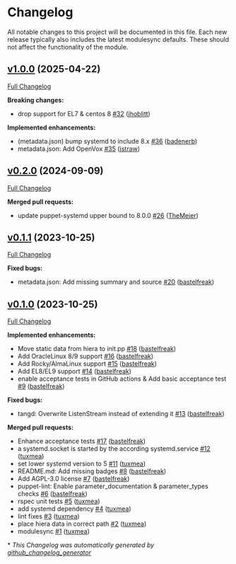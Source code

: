 # Changelog

All notable changes to this project will be documented in this file.
Each new release typically also includes the latest modulesync defaults.
These should not affect the functionality of the module.

## [v1.0.0](https://github.com/voxpupuli/puppet-tang/tree/v1.0.0) (2025-04-22)

[Full Changelog](https://github.com/voxpupuli/puppet-tang/compare/v0.2.0...v1.0.0)

**Breaking changes:**

- drop support for EL7 & centos 8 [\#32](https://github.com/voxpupuli/puppet-tang/pull/32) ([jhoblitt](https://github.com/jhoblitt))

**Implemented enhancements:**

- \(metadata.json\) bump systemd to include 8.x [\#36](https://github.com/voxpupuli/puppet-tang/pull/36) ([badenerb](https://github.com/badenerb))
- metadata.json: Add OpenVox [\#35](https://github.com/voxpupuli/puppet-tang/pull/35) ([jstraw](https://github.com/jstraw))

## [v0.2.0](https://github.com/voxpupuli/puppet-tang/tree/v0.2.0) (2024-09-09)

[Full Changelog](https://github.com/voxpupuli/puppet-tang/compare/v0.1.1...v0.2.0)

**Merged pull requests:**

- update puppet-systemd upper bound to 8.0.0 [\#26](https://github.com/voxpupuli/puppet-tang/pull/26) ([TheMeier](https://github.com/TheMeier))

## [v0.1.1](https://github.com/voxpupuli/puppet-tang/tree/v0.1.1) (2023-10-25)

[Full Changelog](https://github.com/voxpupuli/puppet-tang/compare/v0.1.0...v0.1.1)

**Fixed bugs:**

- metadata.json: Add missing summary and source [\#20](https://github.com/voxpupuli/puppet-tang/pull/20) ([bastelfreak](https://github.com/bastelfreak))

## [v0.1.0](https://github.com/voxpupuli/puppet-tang/tree/v0.1.0) (2023-10-25)

[Full Changelog](https://github.com/voxpupuli/puppet-tang/compare/c1aec43ea416daa7f7d9af88f2b72e094aded154...v0.1.0)

**Implemented enhancements:**

- Move static data from hiera to init.pp [\#18](https://github.com/voxpupuli/puppet-tang/pull/18) ([bastelfreak](https://github.com/bastelfreak))
- Add OracleLinux 8/9 support [\#16](https://github.com/voxpupuli/puppet-tang/pull/16) ([bastelfreak](https://github.com/bastelfreak))
- Add Rocky/AlmaLinux support [\#15](https://github.com/voxpupuli/puppet-tang/pull/15) ([bastelfreak](https://github.com/bastelfreak))
- Add EL8/EL9 support [\#14](https://github.com/voxpupuli/puppet-tang/pull/14) ([bastelfreak](https://github.com/bastelfreak))
- enable acceptance tests in GitHub actions & Add basic acceptance test [\#9](https://github.com/voxpupuli/puppet-tang/pull/9) ([bastelfreak](https://github.com/bastelfreak))

**Fixed bugs:**

- tangd: Overwrite ListenStream instead of extending it [\#13](https://github.com/voxpupuli/puppet-tang/pull/13) ([bastelfreak](https://github.com/bastelfreak))

**Merged pull requests:**

- Enhance acceptance tests [\#17](https://github.com/voxpupuli/puppet-tang/pull/17) ([bastelfreak](https://github.com/bastelfreak))
- a systemd.socket is started by the according systemd.service [\#12](https://github.com/voxpupuli/puppet-tang/pull/12) ([tuxmea](https://github.com/tuxmea))
- set lower systemd version to 5 [\#11](https://github.com/voxpupuli/puppet-tang/pull/11) ([tuxmea](https://github.com/tuxmea))
- README.md: Add missing badges [\#8](https://github.com/voxpupuli/puppet-tang/pull/8) ([bastelfreak](https://github.com/bastelfreak))
- Add AGPL-3.0 license [\#7](https://github.com/voxpupuli/puppet-tang/pull/7) ([bastelfreak](https://github.com/bastelfreak))
- puppet-lint: Enable parameter\_documentation & parameter\_types checks [\#6](https://github.com/voxpupuli/puppet-tang/pull/6) ([bastelfreak](https://github.com/bastelfreak))
- rspec unit tests [\#5](https://github.com/voxpupuli/puppet-tang/pull/5) ([tuxmea](https://github.com/tuxmea))
- add systemd dependency [\#4](https://github.com/voxpupuli/puppet-tang/pull/4) ([tuxmea](https://github.com/tuxmea))
- lint fixes [\#3](https://github.com/voxpupuli/puppet-tang/pull/3) ([tuxmea](https://github.com/tuxmea))
- place hiera data in correct path [\#2](https://github.com/voxpupuli/puppet-tang/pull/2) ([tuxmea](https://github.com/tuxmea))
- modulesync [\#1](https://github.com/voxpupuli/puppet-tang/pull/1) ([tuxmea](https://github.com/tuxmea))



\* *This Changelog was automatically generated by [github_changelog_generator](https://github.com/github-changelog-generator/github-changelog-generator)*
